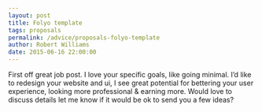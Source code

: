 ```yaml
---
layout: post
title: Folyo template
tags: proposals
permalink: /advice/proposals-folyo-template
author: Robert Williams
date: 2015-06-16 22:00:00
---
```



First off great job post. I love your specific goals, like going minimal. I’d like to redesign your website and ui, I see great potential for bettering your user experience, looking more professional & earning more. Would love to discuss details let me know if it would be ok to send you a few ideas?